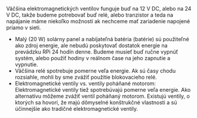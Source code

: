 Väčšina elektromagnetických ventilov funguje buď na 12 V DC, alebo na 24 V DC, takže budeme potrebovať buď relé, alebo tranzistor a teda na napájanie máme niekoľko možností ak nechceme mať zariadenie napojené priamo v sieti.
- Malý (20 W) solárny panel a nabíjateľná batéria (batérie) sú použiteľné ako zdroj energie, ale nebudú poskytovať dostatok energie na prevádzku RPi 24 hodín denne. Budeme musieť buď ručne vypnúť systém, alebo použiť hodiny v reálnom čase na jeho zapnutie a vypnutie.
- Väčšina relé spotrebuje pomerne veľa energie. Ak sú časy chodu rozsiahle, mohli by sme zvážiť použitie blokovacieho relé.
- Elektromagnetické ventily vs. ventily poháňané motorom: Elektromagnetické ventily tiež spotrebúvajú pomerne veľa energie. Ako alternatívu môžeme zvážiť ventil poháňaný motorom. Existujú ventily, o ktorých sa hovorí, že majú dômyselné konštrukčné vlastnosti a sú účinnejšie ako tradičné elektromagnetické ventily.